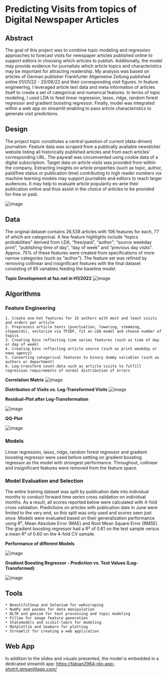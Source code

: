 # Predicting Visits from topics of Digital Newspaper Articles

## Abstract
The goal of this project was to combine topic modeling and regression approaches to forecast visits for newspaper articles published online to support editors in choosing which articles to publish. Additionally, the model may provide evidence for journalists which article topics and characteristics may be important for attracting readership. My analysis was based on articles of German publisher Frankfurter Allgemeine Zeitung published online 01/01/22 - 20/06/22 and their corresponding visit figures. In feature engineering, I leveraged article text data and meta information of articles itself to create a set of categorical and numerical features. In terms of topic modeling, I used LDA to feed linear regression, lasso, ridge, random forest regressor and gradient boosting regressor. Finally, model was integrated within a web app on streamlit enabling to pass article characteristics to generate visit predictions.

## Design
The project topic constitutes a central question of current (data-driven) journalism. Feature data was scraped from a publically available newsticker website listing all historically published articles and from each articles’ corresponding URL. The paywall was circumvented using cookie data of a digital subscription. Target data on article visits was provided from within the company. Extracting insights on article properties (such as topic, author, paid/free status or publication time) contributing to high reader numbers via machine learning models may support journalists and editors to reach larger audiences. It may help to evaluate article popularity ex-ante their publication online and thus assist in the choice of articles to be provided for-free or paid.

![image](https://user-images.githubusercontent.com/98846184/178575216-6ab54dda-e6fe-4747-bd45-39a4b17e6942.png)

## Data
The original dataset contains 26,538 articles with 106 features for each, 77 of which are categorical. A few feature highlights include “topics probabilities” derived from LDA, “free/paid”, “author”, “source weekday print”, “publishing-time of day”, “day of week” and “previous day visits”. Approx. 75% of these features were created from specifications of more narrow categories (such as “author”). The feature set was refined by removing collinear and insignificant features with the final dataset consisting of 85 variables feeding the baseline model.

**Topic Development at faz.net in H1/2022**
![image](https://user-images.githubusercontent.com/98846184/178576201-571344c8-40f3-40f9-8b84-3868be70dcab.png)

## Algorithms
### Feature Engineering
    1. Create one-hot features for 15 authors with most and least visits and orders per article
    2. Preprocess article texts (punctuation, lowering, stemming, stopwords), vectorize via TFIDF, fit an LDA model and choose number of topics 
    3. Creating bins reflecting time series features (such as time of day or day of week)
    4. Creating bins reflecting article source (such as print weekday or news agency)
    5. Converting categorical features to binary dummy variables (such as authors or department)
    6. Log-transform count-data such as article visits to fulfill regression requirements of normal distribution of errors

**Correlation Matrix**
![image](https://user-images.githubusercontent.com/98846184/178576568-c21fa656-2dd5-4ec7-9fcb-a381d4e4d118.png)

**Distribution of Visits vs. Log-Transformed Visits**
![image](https://user-images.githubusercontent.com/98846184/178576415-530da3cd-50a7-4cdc-b90e-89b164795ded.png)

**Residual-Plot after Log-Transformation**

![image](https://user-images.githubusercontent.com/98846184/178576476-68e42f12-e77b-467b-8102-418be31d1ee8.png)

**QQ-Plot**

![image](https://user-images.githubusercontent.com/98846184/178576763-f5bdd4cd-1beb-4b68-beeb-e88a85dea751.png)

### Models
Linear regression, lasso, ridge, random forest regressor and gradient boosting regressor were used before settling on gradient boosting regressor as the model with strongest performance. Throughout, collinear and insignificant features were removed from the feature space.

### Model Evaluation and Selection
The entire training dataset was split by publication date into individual months to conduct forward time series cross validation on individual months. As a result, all scores reported below were calculated with 4-fold cross validation. Predictions on articles with publication date in June were limited to the very end, so this split was only used and scores seen just once. Models were evaluated based on their generalization performance using R², Mean Absolute Error (MAE) and Root Mean Square Error (RMSE). The gradient boosting regressor had a R² of 0.61 on the test sample versus a mean R² of 0.60 on the 4-fold CV sample.

**Performance of different Models**

![image](https://user-images.githubusercontent.com/98846184/178576711-99314d78-8d84-44ba-9f1f-5d42a6a929e6.png)

**Gradient Boosting Regressor - Prediction vs. Test Values (Log-Transformed)**

![image](https://user-images.githubusercontent.com/98846184/178576670-91831017-8a3c-4ddc-b460-54b683f6788b.png)

## Tools
    • BeautifulSoup and Selenium for webscraping
    • NumPy and pandas for data manipulation
    • NLTK and genism for text processing and topic modeling
    • Pillow for image feature generation
    • Statsmodels and scikit-learn for modeling
    • Matplotlib and Seaborn for plotting
    • Streamlit for creating a web application

## Web App
In addition to the slides and visuals presented, the model is embedded in a dedicated streamlit app: https://fabian2964-nlp-app-shxtrh.streamlitapp.com/
